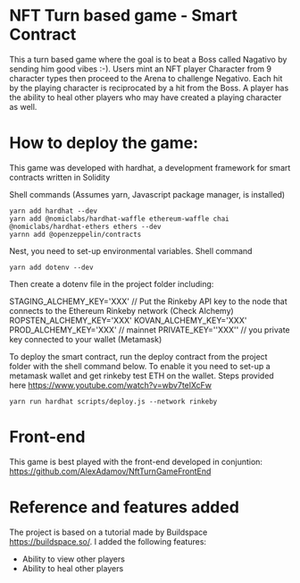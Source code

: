 # NFT Turn based game - Smart Contract

This a turn based game where the goal is to beat a Boss called Nagativo by sending him good vibes :-). 
Users mint an NFT player Character from 9 character types then proceed to the Arena to challenge Negativo. Each hit by the playing character is reciprocated by a hit from the Boss. 
A player has the ability to heal other players who may have created a playing character as well.

# How to deploy the game:
This game was developed with hardhat, a development framework for smart contracts written in Solidity

Shell commands (Assumes yarn, Javascript package manager, is installed) 
```
yarn add hardhat --dev
yarn add @nomiclabs/hardhat-waffle ethereum-waffle chai @nomiclabs/hardhat-ethers ethers --dev
yarnn add @openzeppelin/contracts
```

Nest,  you need to set-up environmental variables. Shell command
```
yarn add dotenv --dev
```
Then create a dotenv file in the project folder including:

STAGING_ALCHEMY_KEY='XXX' // Put the Rinkeby API key to the node that connects to the Ethereum Rinkeby network (Check Alchemy)
ROPSTEN_ALCHEMY_KEY='XXX'
KOVAN_ALCHEMY_KEY='XXX'
PROD_ALCHEMY_KEY='XXX' // mainnet
PRIVATE_KEY=''XXX'' // you private key connected to your wallet (Metamask)


To deploy the smart contract, run the deploy contract from the project folder with the shell command below. To enable it you need to set-up a metamask wallet and get rinkeby test ETH on the wallet. Steps provided here https://www.youtube.com/watch?v=wbv7telXcFw
```
yarn run hardhat scripts/deploy.js --network rinkeby
```


# Front-end
This game is best played with the front-end developed in conjuntion: https://github.com/AlexAdamov/NftTurnGameFrontEnd

# Reference and features added
The project is based on a tutorial made by Buildspace https://buildspace.so/. I added the following features:

* Ability to view other players
* Ability to heal other players
